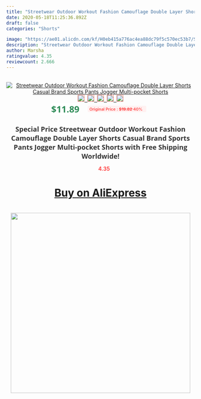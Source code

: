```yaml
---
title: "Streetwear Outdoor Workout Fashion Camouflage Double Layer Shorts Casual Brand Sports Pants Jogger Multi-pocket Shorts"
date: 2020-05-18T11:25:36.892Z
draft: false
categories: "Shorts"

image: "https://ae01.alicdn.com/kf/H0eb415a776ac4ea88dc79f5c570ec53b7/Streetwear-Outdoor-Workout-Fashion-Camouflage-Double-Layer-Shorts-Casual-Brand-Sports-Pants-Jogger-Multi-pocket-Shorts.jpg"
description: "Streetwear Outdoor Workout Fashion Camouflage Double Layer Shorts Casual Brand Sports Pants Jogger Multi-pocket Shorts"
author: Marsha
ratingvalue: 4.35
reviewcount: 2.666
---
```

<br>
<div style="text-align: center;">
<a href="https://s.click.aliexpress.com/e/_9RxSyl" target="_blank" rel="nofollow noopener noreferrer"><img alt="Streetwear Outdoor Workout Fashion Camouflage Double Layer Shorts Casual Brand Sports Pants Jogger Multi-pocket Shorts" class="magnifier-image" src="https://ae01.alicdn.com/kf/H0eb415a776ac4ea88dc79f5c570ec53b7/Streetwear-Outdoor-Workout-Fashion-Camouflage-Double-Layer-Shorts-Casual-Brand-Sports-Pants-Jogger-Multi-pocket-Shorts.jpg_640x640.jpg">
<br>
<img style="border:1px solid salmon" src="https://ae01.alicdn.com/kf/H0eb415a776ac4ea88dc79f5c570ec53b7/Streetwear-Outdoor-Workout-Fashion-Camouflage-Double-Layer-Shorts-Casual-Brand-Sports-Pants-Jogger-Multi-pocket-Shorts.jpg_120x120.jpg">&nbsp;&nbsp;<img style="border:1px solid salmon" src="https://ae01.alicdn.com/kf/H79c98cf98cc94ca3b5847a19955a8fa1V/Streetwear-Outdoor-Workout-Fashion-Camouflage-Double-Layer-Shorts-Casual-Brand-Sports-Pants-Jogger-Multi-pocket-Shorts.jpg_120x120.jpg">&nbsp;&nbsp;<img style="border:1px solid salmon" src="https://ae01.alicdn.com/kf/H2ceea7d8684e480ab4821e8cc4833a35H/Streetwear-Outdoor-Workout-Fashion-Camouflage-Double-Layer-Shorts-Casual-Brand-Sports-Pants-Jogger-Multi-pocket-Shorts.jpg_120x120.jpg">&nbsp;&nbsp;<img style="border:1px solid salmon" src="https://ae01.alicdn.com/kf/H7cdf68f577be4861ab602e13ed59b158u/Streetwear-Outdoor-Workout-Fashion-Camouflage-Double-Layer-Shorts-Casual-Brand-Sports-Pants-Jogger-Multi-pocket-Shorts.jpg_120x120.jpg">&nbsp;&nbsp;<img style="border:1px solid salmon" src="https://ae01.alicdn.com/kf/H6963d2b098b54d3699b0a23cb80c5a9bw/Streetwear-Outdoor-Workout-Fashion-Camouflage-Double-Layer-Shorts-Casual-Brand-Sports-Pants-Jogger-Multi-pocket-Shorts.jpg_120x120.jpg"></a></div><br0>
<div style="text-align: center;"><span style="background-color: white; border: 0px; box-sizing: border-box; color: seagreen; display: inline-block; font-family: &quot;open sans&quot; , &quot;arial&quot; , &quot;helvetica&quot; , sans-serif , &quot;heiti&quot;; font-size: 24px; font-stretch: inherit; font-weight: 700; line-height: inherit; margin: 0px 10px 0px 0px; padding: 0px; vertical-align: middle;">$11.89 </span>
<span style="background: rgb(255 , 241 , 241); border-radius: 3px; border: 0px; box-sizing: border-box; color: #ff4747; display: inline-block; font-family: inherit; font-size: 12px; font-stretch: inherit; font-style: inherit; font-variant: inherit; font-weight: 600; line-height: inherit; margin: 0px; padding: 2px 5px; transform: scale(0.9); vertical-align: middle;">Original Price : <b style="text-decoration: line-through;">$19.82 </b> 40%&nbsp;&nbsp;</span></div>
<h1 style="color: #333333; display: inline-block; font-family: &quot;open sans&quot; , &quot;arial&quot; , &quot;helvetica&quot; , sans-serif , &quot;heiti&quot;; font-size: 18px; font-stretch: inherit; font-weight: 700; text-align: center;">Special Price Streetwear Outdoor Workout Fashion Camouflage Double Layer Shorts Casual Brand Sports Pants Jogger Multi-pocket Shorts with Free Shipping Worldwide!</h1>
<div style="color: #ff4747; text-align: center;">
<img src="https://4.bp.blogspot.com/-M0ZcTcb-5uY/XleCXlxnR4I/AAAAAAAAAEc/OrjgMkXV1oMQFaCRZj5HQwOCBcu3w1FegCPcBGAYYCw/s1600/star.png" style="height: 15px;">&nbsp;<b>4.35</b></div>
<div class="button_cont" align="center"><a class="buynow_a" href="https://s.click.aliexpress.com/e/_9RxSyl" target="_blank" rel="nofollow noopener noreferrer"><H1>Buy on AliExpress</H1></a></div><br>
<div class="separator" style="clear: both; text-align: center;">
<img src="https://lh3.googleusercontent.com/-pTy5HemUv9M/XlePHvY0dAI/AAAAAAAAAE4/0nX5iRUoIWY8eMW9Dpxeirr157OZliDIgCLcBGAsYHQ/s1600/badge.gif" width="480">
</div>
